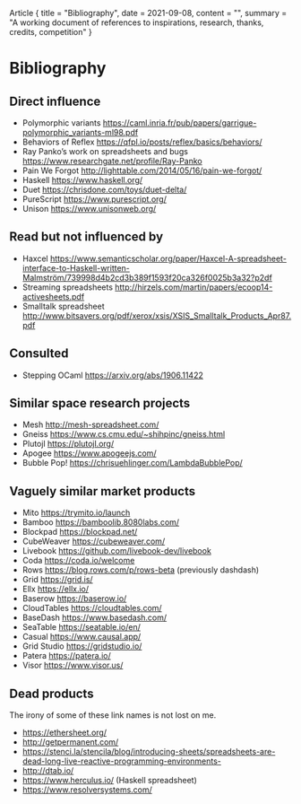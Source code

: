 Article {
 title = "Bibliography",
 date = 2021-09-08,
 content = "",
 summary = "A working document of references to inspirations, research, thanks, credits, competition"
}

# Bibliography

## Direct influence

* Polymorphic variants https://caml.inria.fr/pub/papers/garrigue-polymorphic_variants-ml98.pdf
* Behaviors of Reflex https://qfpl.io/posts/reflex/basics/behaviors/
* Ray Panko’s work on spreadsheets and bugs https://www.researchgate.net/profile/Ray-Panko
* Pain We Forgot http://lighttable.com/2014/05/16/pain-we-forgot/
* Haskell https://www.haskell.org/
* Duet https://chrisdone.com/toys/duet-delta/
* PureScript https://www.purescript.org/
* Unison https://www.unisonweb.org/

## Read but not influenced by

* Haxcel https://www.semanticscholar.org/paper/Haxcel-A-spreadsheet-interface-to-Haskell-written-Malmström/739998d4b2cd3b389f1593f20ca326f0025b3a32?p2df
* Streaming spreadsheets http://hirzels.com/martin/papers/ecoop14-activesheets.pdf
* Smalltalk spreadsheet http://www.bitsavers.org/pdf/xerox/xsis/XSIS_Smalltalk_Products_Apr87.pdf

## Consulted

* Stepping OCaml https://arxiv.org/abs/1906.11422

## Similar space research projects

* Mesh http://mesh-spreadsheet.com/
* Gneiss https://www.cs.cmu.edu/~shihpinc/gneiss.html
* Plutojl https://plutojl.org/
* Apogee https://www.apogeejs.com/
* Bubble Pop! https://chrisuehlinger.com/LambdaBubblePop/

## Vaguely similar market products

* Mito https://trymito.io/launch
* Bamboo https://bamboolib.8080labs.com/
* Blockpad https://blockpad.net/
* CubeWeaver https://cubeweaver.com/
* Livebook https://github.com/livebook-dev/livebook
* Coda https://coda.io/welcome
* Rows https://blog.rows.com/p/rows-beta (previously dashdash)
* Grid https://grid.is/
* Ellx https://ellx.io/
* Baserow https://baserow.io/
* CloudTables https://cloudtables.com/
* BaseDash https://www.basedash.com/
* SeaTable https://seatable.io/en/
* Casual https://www.causal.app/
* Grid Studio https://gridstudio.io/
* Patera https://patera.io/
* Visor https://www.visor.us/

## Dead products

The irony of some of these link names is not lost on me.

* https://ethersheet.org/
* http://getpermanent.com/
* https://stenci.la/stencila/blog/introducing-sheets/spreadsheets-are-dead-long-live-reactive-programming-environments-
* http://dtab.io/
* https://www.herculus.io/ (Haskell spreadsheet)
* https://www.resolversystems.com/
